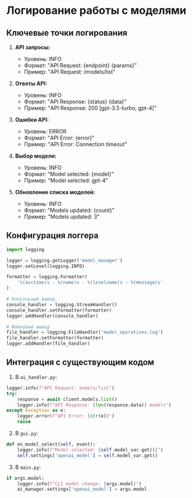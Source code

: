 # Логирование работы с моделями

## Ключевые точки логирования

1. **API запросы:**
   - Уровень: INFO
   - Формат: "API Request: {endpoint} {params}"
   - Пример: "API Request: /models/list"

2. **Ответы API:**
   - Уровень: INFO
   - Формат: "API Response: {status} {data}"
   - Пример: "API Response: 200 [gpt-3.5-turbo, gpt-4]"

3. **Ошибки API:**
   - Уровень: ERROR
   - Формат: "API Error: {error}"
   - Пример: "API Error: Connection timeout"

4. **Выбор модели:**
   - Уровень: INFO
   - Формат: "Model selected: {model}"
   - Пример: "Model selected: gpt-4"

5. **Обновление списка моделей:**
   - Уровень: INFO
   - Формат: "Models updated: {count}"
   - Пример: "Models updated: 3"

## Конфигурация логгера

```python
import logging

logger = logging.getLogger('model_manager')
logger.setLevel(logging.INFO)

formatter = logging.Formatter(
    '%(asctime)s - %(name)s - %(levelname)s - %(message)s'
)

# Консольный вывод
console_handler = logging.StreamHandler()
console_handler.setFormatter(formatter)
logger.addHandler(console_handler)

# Файловый вывод
file_handler = logging.FileHandler('model_operations.log')
file_handler.setFormatter(formatter)
logger.addHandler(file_handler)
```

## Интеграция с существующим кодом

1. В `ai_handler.py`:
```python
logger.info(f"API Request: models/list")
try:
    response = await client.models.list()
    logger.info(f"API Response: {len(response.data)} models")
except Exception as e:
    logger.error(f"API Error: {str(e)}")
    raise
```

2. В `gui.py`:
```python
def on_model_select(self, event):
    logger.info(f"Model selected: {self.model_var.get()}")
    self.settings['openai_model'] = self.model_var.get()
```

3. В `main.py`:
```python
if args.model:
    logger.info(f"CLI model change: {args.model}")
    ai_manager.settings['openai_model'] = args.model